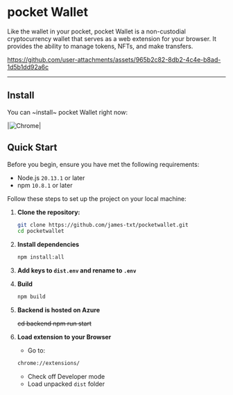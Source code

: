 # pocket Wallet

Like the wallet in your pocket, pocket Wallet is a non-custodial cryptocurrency wallet that serves as a web extension for your browser. 
It provides the ability to manage tokens, NFTs, and make transfers.

https://github.com/user-attachments/assets/965b2c82-8db2-4c4e-b8ad-1d5b1dd92a6c

<hr />

## Install

You can ~install~ pocket Wallet right now:

|![Chrome](https://raw.github.com/alrra/browser-logos/master/src/chrome/chrome_48x48.png)|

## Quick Start

Before you begin, ensure you have met the following requirements:

- Node.js `20.13.1` or later
- npm `10.8.1` or later

Follow these steps to set up the project on your local machine:

1. **Clone the repository:**

   ```bash
   git clone https://github.com/james-txt/pocketwallet.git
   cd pocketwallet

2. **Install dependencies**

   ```bash
   npm install:all

3. **Add keys to `dist.env` and rename to `.env`**

4. **Build**

   ```bash
   npm build

5. **Backend is hosted on Azure**

   <s>
   cd backend
   npm run start
   </s>
6. **Load extension to your Browser**

    - Go to:
     ```bash
     chrome://extensions/
     ```
    - Check off Developer mode
    - Load unpacked `dist` folder
